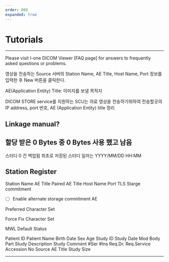 ```yaml
---
order: 800
expanded: true
---
```


# Tutorials

-----------
Please visit I-one DICOM Viewer [FAQ page] for answers to frequently asked questions or problems.

영상을 전송하는 Source 서버의 Station Name, AE Title, Host Name, Port 정보를 입력한 후 New 버튼을 클릭한다.

AE(Application Entity) Title: 이미지를 보낼 목적지

DICOM STORE service를 지원하는 SCU는 의료 영상을 전송하기위하여 전송할곳의 IP address, port 번호, AE (Application
Entity) title 정리


## Linkage manual?

## 할당 받은 0 Bytes 중 0 Bytes 사용 했고 남음

스터디 0 건 백업됨
최초로 저장된 스터디 일자는 YYYY/MM/DD HH:MM

## Station Register 

Station Name
AE Title
Paired AE Title
Host Name
Port
TLS
Starge commitment

- [ ] Enable alternate storage commitment AE


Preferred Character Set

Force Fix Character Set

MWL Default Status

Patient ID
Patient Name
Birth Date
Sex
Age
Study ID
Study Date
Mod
Body Part
Study Description
Study Comment
#Ser
#Ins
Req.Dr.
Req.Service
Accession No
Source AE Title
Study Size


--------




